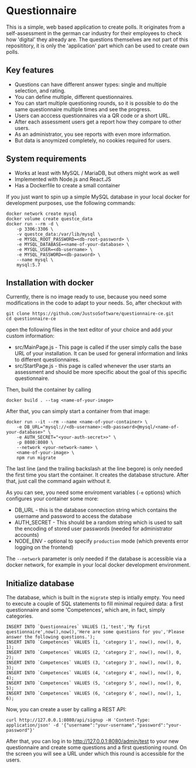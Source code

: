 # Questionnaire

This is a simple, web based application to create polls. It originates from a self-assessment in the german
car industry for their employees to check how 'digital' they already are. The questions themselves are not
part of this reposititory, it is only the 'application' part which can be used to create own polls.

## Key features

- Questions can have different answer types: single and multiple selection, and rating.
- You can define multiple, different questionnaires.
- You can start multiple questioning rounds, so it is possible to do the same questionnaire multiple times and see the progress.
- Users can acccess questionnaires via a QR code or a short URL.
- After each assessment users get a report how they compare to other users.
- As an administrator, you see reports with even more information.
- But data is anoymized completely, no cookies required for users.


## System requirements

- Works at least with MySQL / MariaDB, but others might work as well
- Implemented with Node.js and React.JS
- Has a Dockerfile to create a small container

If you just want to spin up a simple MySQL database in your local docker for development purposes, use the following
commands:

    docker network create mysql
    docker volume create questce_data
    docker run --rm -d \
        -p 3306:3306 \
        -v questce_data:/var/lib/mysql \
        -e MYSQL_ROOT_PASSWORD=<db-root-password> \
        -e MYSQL_DATABASE=<name-of-your-database> \
        -e MYSQL_USER=<db-username> \
        -e MYSQL_PASSWORD=<db-pasword> \
        --name mysql \
        mysql:5.7

## Installation with docker

Currently, there is no image ready to use, because you need some modifications in the code to adapt to
your needs. So, after checkout with

    git clone https://github.com/JustsoSoftware/questionnaire-ce.git
    cd questionnaire-ce


open the following files in the text editor of your choice and add your custom information:

- src/MainPage.js - This page is called if the user simply calls the base URL of your installation. It can be used for general information and links to different questionnaires.
- src/StartPage.js - this page is called whenever the user starts an assessment and should be more specific about the goal of this specific questionnaire.

Then, build the container by calling

    docker build . --tag <name-of-your-image>

After that, you can simply start a container from that image:

    docker run --it --rm --name <name-of-your-container> \
        -e DB_URL="mysql://<db-username>:<db-password>@mysql/<name-of-your-database>" \
        -e AUTH_SECRET="<your-auth-secret>>" \
        -p 8080:8080 \
        --network <your-network-name> \
        <name-of-your-image> \
        npm run migrate

The last line (and the trailing backslash at the line begore) is only needed the first time you start the container.
It creates the database structure. After that, just call the command again without it.

As you can see, you need some enviroment variables (`-e` options) which configures your container some more:

- DB_URL - this is the database connection string which contains the username and password to access the database
- AUTH_SECRET - This should be a random string which is used to salt the encoding of stored user passwords (needed for administrator accounts)
- NODE_ENV - optional to specify `production` mode (which prevents error logging on the frontend)

The `--network` parameter is only needed if the database is accessible via a docker network, for example in your local
docker development environment.

## Initialize database

The database, which is built in the `migrate` step is intially empty. You need to execute a couple of SQL statements to fill minimal required data: a first questionnaire and some 'Competences', which are, in fact, simply categories.

    INSERT INTO `Questionnaires` VALUES (1,'test','My first questionnaire',now(),now(),'Here are some questions for you','Please answer the following questions.');
    INSERT INTO `Competences` VALUES (1, 'category 1', now(), now(), 0, 1);
    INSERT INTO `Competences` VALUES (2, 'category 2', now(), now(), 0, 2);
    INSERT INTO `Competences` VALUES (3, 'category 3', now(), now(), 0, 3);
    INSERT INTO `Competences` VALUES (4, 'category 4', now(), now(), 0, 4);
    INSERT INTO `Competences` VALUES (5, 'category 5', now(), now(), 0, 5);
    INSERT INTO `Competences` VALUES (6, 'category 6', now(), now(), 1, 6);

Now, you can create a user by calling a REST API:

    curl http://127.0.0.1:8080/api/signup -H 'Content-Type: application/json' -d '{"username":"your-username","password":"your-password"}'

After that, you can log in to http://127.0.0.1:8080/admin/test to your new questionnaire and create some questions and a first questioning round.
On the screen you will see a URL under which this round is accessible for the users.
